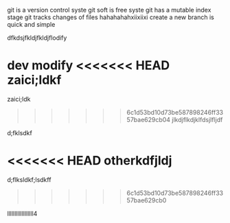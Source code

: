 git is a version control syste
git soft is free syste
git has a mutable index stage
git tracks changes of files
hahahahahxiixiixi
create a new branch is quick and simple

dfkdsjfkldjfkldjflodify 

dev modify
<<<<<<< HEAD
zaici;ldkf
=======
zaici;ldk
>>>>>>> 6c1d53bd10d73be587898246ff3357bae629cb04
jlkdjflkdjklfdsjlfljdf

d;fklsdkf

<<<<<<< HEAD
otherkdfjldj
=======
d;flksldkf;lsdkff
>>>>>>> 6c1d53bd10d73be587898246ff3357bae629cb0



llllllllllllllllll4
